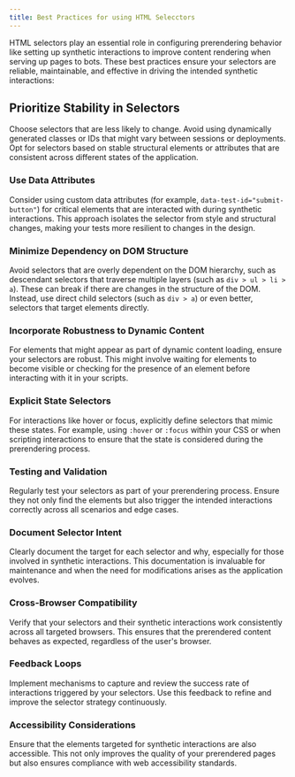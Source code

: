```yaml
---
title: Best Practices for using HTML Selecctors
---
```


HTML selectors play an essential role in configuring prerendering behavior like setting up synthetic interactions to improve content rendering when serving up pages to bots. These best practices ensure your selectors are reliable, maintainable, and effective in driving the intended synthetic interactions:

## Prioritize Stability in Selectors

Choose selectors that are less likely to change. Avoid using dynamically generated classes or IDs that might vary between sessions or deployments. Opt for selectors based on stable structural elements or attributes that are consistent across different states of the application.

### Use Data Attributes

Consider using custom data attributes (for example, `data-test-id="submit-button"`) for critical elements that are interacted with during synthetic interactions. This approach isolates the selector from style and structural changes, making your tests more resilient to changes in the design.

### Minimize Dependency on DOM Structure

Avoid selectors that are overly dependent on the DOM hierarchy, such as descendant selectors that traverse multiple layers (such as `div > ul > li > a`). These can break if there are changes in the structure of the DOM. Instead, use direct child selectors (such as `div > a`) or even better, selectors that target elements directly.

### Incorporate Robustness to Dynamic Content

For elements that might appear as part of dynamic content loading, ensure your selectors are robust. This might involve waiting for elements to become visible or checking for the presence of an element before interacting with it in your scripts.

### Explicit State Selectors

For interactions like hover or focus, explicitly define selectors that mimic these states. For example, using `:hover` or `:focus` within your CSS or when scripting interactions to ensure that the state is considered during the prerendering process.

### Testing and Validation

Regularly test your selectors as part of your prerendering process. Ensure they not only find the elements but also trigger the intended interactions correctly across all scenarios and edge cases.

### Document Selector Intent

Clearly document the target for each selector and why, especially for those involved in synthetic interactions. This documentation is invaluable for maintenance and when the need for modifications arises as the application evolves.

### Cross-Browser Compatibility

Verify that your selectors and their synthetic interactions work consistently across all targeted browsers. This ensures that the prerendered content behaves as expected, regardless of the user's browser.

### Feedback Loops

Implement mechanisms to capture and review the success rate of interactions triggered by your selectors. Use this feedback to refine and improve the selector strategy continuously.

### Accessibility Considerations

Ensure that the elements targeted for synthetic interactions are also accessible. This not only improves the quality of your prerendered pages but also ensures compliance with web accessibility standards.
